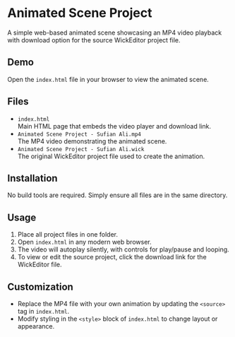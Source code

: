 # Animated Scene Project

A simple web-based animated scene showcasing an MP4 video playback with download option for the source WickEditor project file.

## Demo

Open the `index.html` file in your browser to view the animated scene.

## Files

- `index.html`  
  Main HTML page that embeds the video player and download link.
- `Animated Scene Project - Sufian Ali.mp4`  
  The MP4 video demonstrating the animated scene.
- `Animated Scene Project - Sufian Ali.wick`  
  The original WickEditor project file used to create the animation.

## Installation

No build tools are required. Simply ensure all files are in the same directory.

## Usage

1. Place all project files in one folder.
2. Open `index.html` in any modern web browser.
3. The video will autoplay silently, with controls for play/pause and looping.
4. To view or edit the source project, click the download link for the WickEditor file.

## Customization

- Replace the MP4 file with your own animation by updating the `<source>` tag in `index.html`.
- Modify styling in the `<style>` block of `index.html` to change layout or appearance.